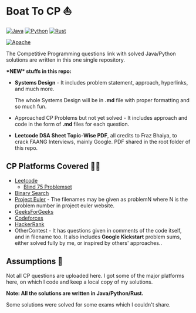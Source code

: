 # Boat To CP ⛵

[![Java](https://img.shields.io/badge/-Java-ED8B00?style=for-the-badge&logo=java&logoColor=white)](https://www.java.com/en/)
[![Python](https://img.shields.io/badge/Python-14354C?style=for-the-badge&logo=python&logoColor=white)](https://www.python.org/)
[![Rust](https://img.shields.io/badge/rust-white.svg?style=for-the-badge&logo=rust&logoColor=whitesmoke&color=chocolate)](https://www.rust-lang.org/)

[![Apache](https://img.shields.io/badge/license-Apache-white.svg?style=for-the-badge&color=%239c833e)](https://github.com/gouravkhator/boat-to-cp/blob/main/LICENSE.md)

The Competitive Programming questions link with solved Java/Python solutions are written in this one single repository.

**\*NEW\* stuffs in this repo:**

- **Systems Design** - It includes problem statement, approach, hyperlinks, and much more.

  The whole Systems Design will be in **.md** file with proper formatting and so much fun.

- Approached CP Problems but not yet solved - It includes approach and code in the form of **.md** files for each question.
- **Leetcode DSA Sheet Topic-Wise PDF**, all credits to Fraz Bhaiya, to crack FAANG Interviews, mainly Google. PDF shared in the root folder of this repo.

## CP Platforms Covered 👩‍💻

- [Leetcode](https://leetcode.com/problemset/all/)
  - [Blind 75 Problemset](https://leetcode.com/discuss/general-discussion/460599/blind-75-leetcode-questions)
- [Binary Search](https://binarysearch.com/)
- [Project Euler](https://projecteuler.net/) - The filenames may be given as problemN where N is the problem number in project euler website.
- [GeeksForGeeks](https://www.geeksforgeeks.org/)
- [Codeforces](https://codeforces.com/problemset/)
- [HackerRank](https://www.hackerrank.com/)
- OtherContest - It has questions given in comments of the code itself, and in filename too.
  It also includes **Google Kickstart** problem sums, either solved fully by me, or inspired by others' approaches..

## Assumptions 🫣

Not all CP questions are uploaded here. I got some of the major platforms here, on which I code and keep a local copy of my solutions.

**Note: All the solutions are written in Java/Python/Rust.**

Some solutions were solved for some exams which I couldn't share.
